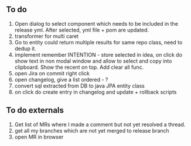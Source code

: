
## To do
1. Open dialog to select component which needs to be included in the release yml. After selected, yml file + pom are updated.  
1. transformer for multi caret
1. Go to entity could return multiple results for same repo class, need to dedup it.
1. implement remember INTENTION - store selected in idea, on click do show text in non modal window and allow to select and copy into clipboard. Show the recent on top. Add clear all func. 
1. open Jira on commit right click
1. open changelog, give a list ordered - ?
1. convert sql extracted from DB to java JPA entity class
1. on click do create entry in changelog and update + rollback scripts

## To do externals
1. Get list of MRs where I made a comment but not yet resolved a thread.
1. get all my branches which are not yet merged to release branch
1. open MR in browser
